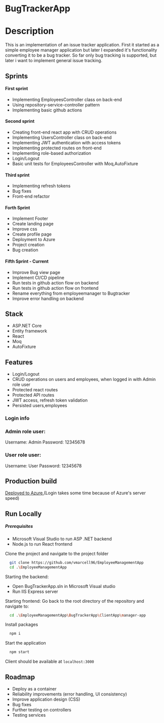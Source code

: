 # BugTrackerApp

# Description

This is an implementation of an issue tracker application. First it started as a simple employee manager application but later I expanded it's functionality converting it to be a bug tracker. So far only bug tracking is supported, but later i want to implement general issue tracking. 


## Sprints

#### First sprint

- Implementing EmployeesController class on back-end
- Using repository-service-controller pattern
- Implementing basic github actions

#### Second sprint

- Creating front-end react app with CRUD operations
- Implementing UsersController class on back-end
- Implementing JWT authentication with access tokens
- Implementing protected routes on front-end
- Implementing role-based authorization
- Login/Logout
- Basic unit tests for EmployeesController with Moq,AutoFixture

#### Third sprint

- Implementing refresh tokens
- Bug fixes
- Front-end refactor

#### Forth Sprint

- Implement Footer
- Create landing page
- Improve css
- Create profile page
- Deployment to Azure
- Project creation
- Bug creation

#### Fifth Sprint - Current

- Improve Bug view page
- Implement CI/CD pipeline
- Run tests in github action flow on backend
- Run tests in github action flow on frontend
- Rename everything from employeemanager to Bugtracker
- Improve error handling on backend

## Stack
- ASP.NET Core
- Entity framework
- React
- Moq
- AutoFixture

## Features
- Login/Logout
- CRUD operations on users and employees, when logged in with Admin role user
- Protected react routes
- Protected API routes
- JWT access, refresh token validation
- Persisted users,employees

### Login info

### Admin role user:
Username: Admin
Password: 12345678

### User role user:
Username: User
Password: 12345678

## Production build

[Deployed to Azure.](https://wonderful-water-041ca0803.2.azurestaticapps.net)(Login takes some time because of Azure's server speed)

## Run Locally
##### Prerequisites

- Microsoft Visual Studio to run ASP .NET backend
- Node.js to run React frontend

Clone the project and navigate to the project folder

```bash
  git clone https://github.com/vmarcell96/EmployeeManagementApp
  cd .\EmployeeManagementApp
```

Starting the backend:

- Open BugTrackerApp.sln in Microsoft Visual studio
- Run IIS Express server


Starting frontend:
Go back to the root directory of the repository and navigate to:

```bash
  cd .\EmployeeManagementApp\BugTrackerApp\ClientApp\manager-app
```

Install packages

```bash
  npm i
```

Start the application 

```bash
  npm start
```
Client should be available at `localhost:3000`



## Roadmap

- Deploy as a container
- Reliability improvements (error handling, UI consistency)
- Improve application design (CSS)
- Bug fixes
- Further testing on controllers
- Testing services

